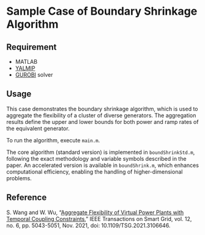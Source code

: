 # Sample Case of Boundary Shrinkage Algorithm 

## Requirement
- MATLAB
- [YALMIP](https://yalmip.github.io/)
- [GUROBI](https://www.gurobi.com/) solver

## Usage 

This case demonstrates the boundary shrinkage algorithm, which is used to aggregate the flexibility of a cluster of diverse generators. The aggregation results define the upper and lower bounds for both power and ramp rates of the equivalent generator.

To run the algorithm, execute `main.m`.

The core algorithm (standard version) is implemented in `boundShrinkStd.m`, following the exact methodology and variable symbols described in the paper. An accelerated version is available in `boundShrink.m`, which enhances computational efficiency, enabling the handling of higher-dimensional problems.

## Reference

S. Wang and W. Wu, “[Aggregate Flexibility of Virtual Power Plants with Temporal Coupling Constraints](https://ieeexplore.ieee.org/document/9520661),” IEEE Transactions on Smart Grid, vol. 12, no. 6, pp. 5043-5051, Nov. 2021, doi: 10.1109/TSG.2021.3106646.